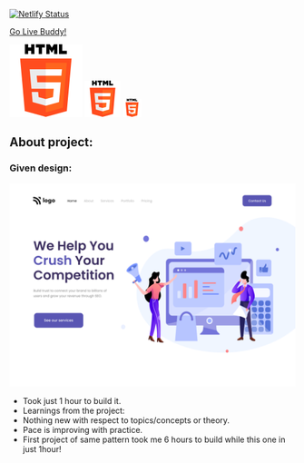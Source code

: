 [![Netlify Status](https://api.netlify.com/api/v1/badges/08792b0d-05a4-4f99-97ad-0f08934f1468/deploy-status)](https://app.netlify.com/sites/tushar-ojha-web-design-landing-page/deploys)

[Go Live Buddy!](tushar-ojha-digital-marketing-page.netlify.app)

![Design Image](/assets/html-128px-logo.png)
![Design Image](/assets/html-64px-logo.png)
![Design Image](/assets/html-32px-logo.png)

## About project:

### Given design:
![Design Image](/Design.png "Design Title")

- Took just 1 hour to build it.
 - Learnings from the project:
 - Nothing new with respect to topics/concepts or theory. 
 - Pace is improving with practice. 
 - First project of same pattern took me 6 hours to build while this one in just 1hour!
